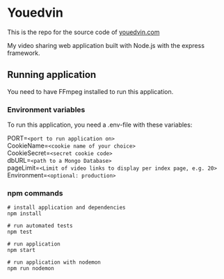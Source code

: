# Youedvin

This is the repo for the source code of [youedvin.com](https://youedvin.com)

My video sharing web application built with Node.js with the express framework. 

## Running application

You need to have FFmpeg installed to run this application.

### Environment variables

To run this application, you need a .env-file with these variables:

PORT=`<port to run application on>`<br/>
CookieName=`<cookie name of your choice>`<br/>
CookieSecret=`<secret cookie code>`<br/>
dbURL=`<path to a Mongo Database>`<br/>
pageLimit=`<Limit of video links to display per index page, e.g. 20>`<br/>
Environment=`<optional: production>`<br/>

### npm commands

```
# install application and dependencies
npm install

# run automated tests
npm test

# run application
npm start

# run application with nodemon
npm run nodemon
```